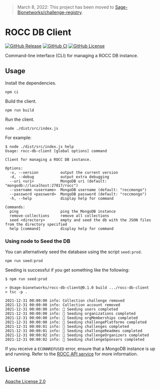 > March 8, 2022: This project has been moved to [Sage-Bionetworks/challenge-registry](https://github.com/Sage-Bionetworks/challenge-registry).

# ROCC DB Client

[![GitHub Release](https://img.shields.io/github/release/Sage-Bionetworks/rocc-db-client.svg?include_prereleases&color=94398d&labelColor=555555&logoColor=ffffff&style=for-the-badge&logo=github)](https://github.com/Sage-Bionetworks/rocc-db-client/releases)
[![GitHub CI](https://img.shields.io/github/workflow/status/Sage-Bionetworks/rocc-db-client/CI.svg?color=94398d&labelColor=555555&logoColor=ffffff&style=for-the-badge&logo=github)](https://github.com/Sage-Bionetworks/rocc-db-client)
[![GitHub License](https://img.shields.io/github/license/Sage-Bionetworks/rocc-db-client.svg?color=94398d&labelColor=555555&logoColor=ffffff&style=for-the-badge&logo=github)](https://github.com/Sage-Bionetworks/rocc-db-client)

Command-line interface (CLI) for managing a ROCC DB instance.

## Usage

Install the dependencies.

    npm ci

Build the client.

    npm run build


Run the client.

    node ./dist/src/index.js

For example:

```console
$ node ./dist/src/index.js help
Usage: rocc-db-client [global options] command

Client for managing a ROCC DB instance.

Options:
  -v, --version          output the current version
  -d, --debug            output extra debugging
  --uri <uri>            MongoDB uri (default: "mongodb://localhost:27017/rocc")
  --username <username>  MongoDB username (default: "roccmongo")
  --password <password>  MongoDB password (default: "roccmongo")
  -h, --help             display help for command

Commands:
  ping                   ping the MongoDB instance
  remove-collections     remove all collections
  seed <directory>       empty and seed the db with the JSON files from the directory specified
  help [command]         display help for command
```

### Using node to Seed the DB

You can alternatively seed the database using the script `seed:prod`.

    npm run seed:prod

Seeding is successful if you get something like the following:

```console
$ npm run seed:prod

> @sage-bionetworks/rocc-db-client@0.1.0 build .../rocc-db-client
> tsc -p .

2021-12-31 00:00:00 info: Collection challenge removed
2021-12-31 00:00:00 info: Collection account removed
2021-12-31 00:00:00 info: 🌱 Seeding users completed
2021-12-31 00:00:00 info: 🌱 Seeding organizations completed
2021-12-31 00:00:00 info: 🌱 Seeding orgMemberships completed
2021-12-31 00:00:00 info: 🌱 Seeding challengePlatforms completed
2021-12-31 00:00:01 info: 🌱 Seeding challenges completed
2021-12-31 00:00:01 info: 🌱 Seeding challengeReadmes completed
2021-12-31 00:00:02 info: 🌱 Seeding challengeOrganizers completed
2021-12-31 00:00:02 info: 🌱 Seeding challengeSponsors completed
```

If you receive a `ECONNREFUSED` error, ensure that a MongoDB instance is up and
running. Refer to the [ROCC API service] for more information.

## License

[Apache License 2.0]

<!-- Links -->

[Using node to Seed the DB]: #using-node-to-seed-the-db
[Apache License 2.0]: https://github.com/Sage-Bionetworks/rocc-db-client/blob/develop/LICENSE
[ROCC API service]: https://github.com/Sage-Bionetworks/rocc-service#running-with-docker
